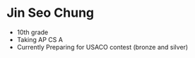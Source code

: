 # Jin Seo Chung

- 10th grade
- Taking AP CS A
- Currently Preparing for USACO contest (bronze and silver)
